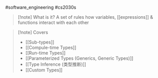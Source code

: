 #software_engineering #cs2030s 
>[!note] What is it?
>A set of rules how variables, [[expressions]] & functions interact with each other


>[!note] Covers
>- [[Sub-types]]
>- [[Compule-time Types]]
>- [[Run-time Types]]
>- [[Parameterized Types (Generics, Generic Types)]]
>- [[Type Inference (类型推断)]]
>- [[Custom Types]]